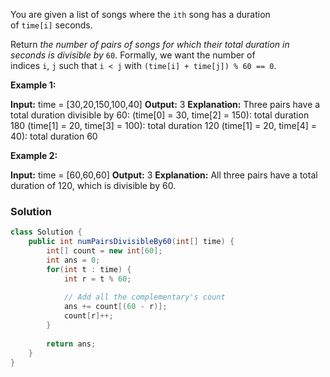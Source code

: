 You are given a list of songs where the `ith` song has a duration of `time[i]` seconds.

Return _the number of pairs of songs for which their total duration in seconds is divisible by_ `60`. Formally, we want the number of indices `i`, `j` such that `i < j` with `(time[i] + time[j]) % 60 == 0`.

**Example 1:**

**Input:** time = [30,20,150,100,40]
**Output:** 3
**Explanation:** Three pairs have a total duration divisible by 60:
(time[0] = 30, time[2] = 150): total duration 180
(time[1] = 20, time[3] = 100): total duration 120
(time[1] = 20, time[4] = 40): total duration 60

**Example 2:**

**Input:** time = [60,60,60]
**Output:** 3
**Explanation:** All three pairs have a total duration of 120, which is divisible by 60.

### Solution

```java
class Solution {
    public int numPairsDivisibleBy60(int[] time) {
        int[] count = new int[60];
        int ans = 0;
        for(int t : time) {
            int r = t % 60;
            
            // Add all the complementary's count
            ans += count[(60 - r)];
            count[r]++;
        }
        
        return ans;
    }
}
```
